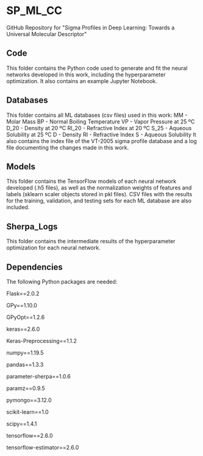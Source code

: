 # SP_ML_CC
GitHub Repository for "Sigma Profiles in Deep Learning: Towards a Universal Molecular Descriptor"

## Code
This folder contains the Python code used to generate and fit the neural networks developed in this work, including the hyperparameter optimization. It also contains an example Jupyter Notebook.

## Databases
This folder contains all ML databases (csv files) used in this work:
  MM - Molar Mass
  BP - Normal Boiling Temperature
  VP - Vapor Pressure at 25 ºC
  D_20 - Density at 20 ºC
  RI_20 - Refractive Index at 20 ºC
  S_25 - Aqueous Solubility at 25 ºC
  D - Density
  RI - Refractive Index
  S - Aqueous Solubility
It also contains the index file of the VT-2005 sigma profile database and a log file documenting the changes made in this work.

## Models
This folder contains the TensorFlow models of each neural network developed (.h5 files), as well as the normalization weights of features and labels (sklearn scaler objects stored in pkl files). CSV files with the results for the training, validation, and testing sets for each ML database are also included.

## Sherpa_Logs
This folder contains the intermediate results of the hyperparameter optimization for each neural network.

## Dependencies
The following Python packages are needed:

  Flask==2.0.2
  
  GPy==1.10.0
  
  GPyOpt==1.2.6
  
  keras==2.6.0
  
  Keras-Preprocessing==1.1.2
  
  numpy==1.19.5
  
  pandas==1.3.3
  
  parameter-sherpa==1.0.6
  
  paramz==0.9.5
  
  pymongo==3.12.0
  
  scikit-learn==1.0
  
  scipy==1.4.1
  
  tensorflow==2.6.0
  
  tensorflow-estimator==2.6.0
  
